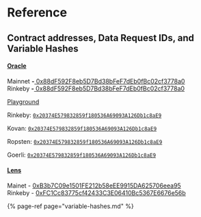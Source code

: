 # Reference

## Contract addresses, Data Request IDs, and Variable Hashes

#### [Oracle](https://github.com/tellor-io/TellorCore)

Mainnet **-**[ 0x88dF592F8eb5D7Bd38bFeF7dEb0fBc02cf3778a0](https://etherscan.io/address/0x88dF592F8eb5D7Bd38bFeF7dEb0fBc02cf3778a0)  
Rinkeby **-**[ 0x88dF592F8eb5D7Bd38bFeF7dEb0fBc02cf3778a0](https://rinkeby.etherscan.io/address/0x88dF592F8eb5D7Bd38bFeF7dEb0fBc02cf3778a0)

[Playground](https://github.com/tellor-io/TellorPlayground)

Rinkeby: [`0x20374E579832859f180536A69093A126Db1c8aE9`](https://rinkeby.etherscan.io/address/0x20374E579832859f180536A69093A126Db1c8aE9#code)

Kovan: [`0x20374E579832859f180536A69093A126Db1c8aE9`](https://kovan.etherscan.io/address/0x20374E579832859f180536A69093A126Db1c8aE9#code)

Ropsten: [`0x20374E579832859f180536A69093A126Db1c8aE9`](https://ropsten.etherscan.io/address/0x20374E579832859f180536A69093A126Db1c8aE9#code)

Goerli: [`0x20374E579832859f180536A69093A126Db1c8aE9`](https://goerli.etherscan.io/address/0x20374E579832859f180536A69093A126Db1c8aE9#code)

#### [Lens](https://github.com/tellor-io/lens)

Mainet -  [0xB3b7C09e1501FE212b58eEE9915DA625706eea95](https://etherscan.io/address/0xB3b7C09e1501FE212b58eEE9915DA625706eea95#readContract)  
Rinkeby - [0xFC1Cc83775cf42433C3E06410Bc5367E6676e56b](https://rinkeby.etherscan.io/address/0xFC1Cc83775cf42433C3E06410Bc5367E6676e56b#readContract)

{% page-ref page="variable-hashes.md" %}



